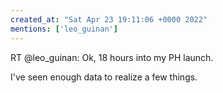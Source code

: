 ```yaml
---
created_at: "Sat Apr 23 19:11:06 +0000 2022"
mentions: ['leo_guinan']
---
```


RT @leo_guinan: Ok, 18 hours into my PH launch.

I've seen enough data to realize a few things.